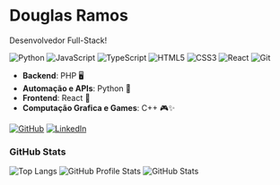 # Douglas Ramos
Desenvolvedor Full-Stack!

![Python](https://img.shields.io/badge/python-3670A0?style=for-the-badge&logo=python&logoColor=ffdd54)
![JavaScript](https://img.shields.io/badge/JavaScript-F7DF1E?style=for-the-badge&logo=javascript&logoColor=black)
![TypeScript](https://img.shields.io/badge/TypeScript-007ACC?style=for-the-badge&logo=typescript&logoColor=white)
![HTML5](https://img.shields.io/badge/HTML5-E34F26?style=for-the-badge&logo=html5&logoColor=white)
![CSS3](https://img.shields.io/badge/CSS3-1572B6?style=for-the-badge&logo=css3&logoColor=white)
![React](https://img.shields.io/badge/React-20232A?style=for-the-badge&logo=react&logoColor=61DAFB)
![Git](https://img.shields.io/badge/GIT-E44C30?style=for-the-badge&logo=git&logoColor=white)


- **Backend**: PHP 🖥️
- **Automação e APIs**: Python 🐍
- **Frontend**: React 🎨
- **Computação Grafica e Games**: C++ 🎮✨


[![GitHub](https://img.shields.io/badge/GitHub-000?style=for-the-badge&logo=github&logoColor=white)](https://github.com/TheDuit)
[![LinkedIn](https://img.shields.io/badge/LinkedIn-0A66C2?style=for-the-badge&logo=linkedin&logoColor=white)](https://www.linkedin.com/in/douglasmramos/)



### GitHub Stats
![Top Langs](https://github-readme-stats-git-masterrstaa-rickstaa.vercel.app/api/top-langs/?username=TheDuit&theme=dark&card_width=400)
![GitHub Profile Stats](https://github-profile-summary-cards.vercel.app/api/cards/profile-details?username=TheDuit&theme=dark&card_width=400)
![GitHub Stats](https://github-readme-stats.vercel.app/api?username=TheDuit&theme=dark&card_width=400)
